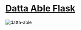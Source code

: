 # [Datta Able Flask](https://appseed.us/product/datta-able/flask/)

![datta-able](https://github.com/helinyllmz/datta-able-new/blob/master/datta-able.png)
